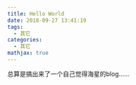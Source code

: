 ```yaml
---
title: Hello World
date: 2018-09-27 13:41:19
tags:
  - 其它
categories:
  - 其它
mathjax: true
---
```

总算是搞出来了一个自己觉得海星的blog……
